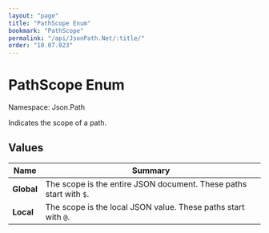 ```yaml
---
layout: "page"
title: "PathScope Enum"
bookmark: "PathScope"
permalink: "/api/JsonPath.Net/:title/"
order: "10.07.023"
---
```

# PathScope Enum

Namespace: Json.Path

Indicates the scope of a path.

## Values

| Name | Summary |
|---|---|
| **Global** | The scope is the entire JSON document.  These paths start with `$`. |
| **Local** | The scope is the local JSON value.  These paths start with `@`. |

